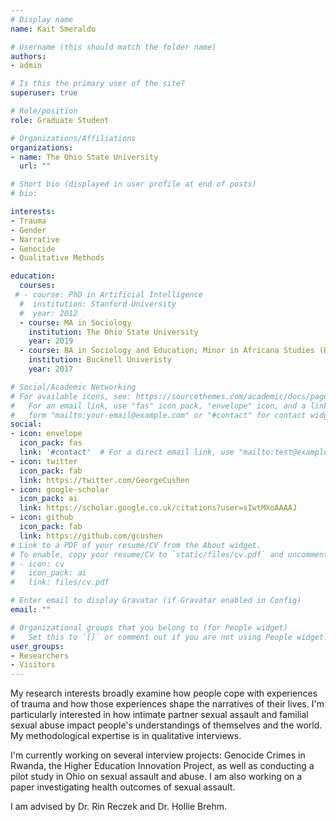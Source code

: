 ```yaml
---
# Display name
name: Kait Smeraldo

# Username (this should match the folder name)
authors:
- admin

# Is this the primary user of the site?
superuser: true

# Role/position
role: Graduate Student

# Organizations/Affiliations
organizations:
- name: The Ohio State University
  url: ""

# Short bio (displayed in user profile at end of posts)
# bio: 

interests:
- Trauma
- Gender
- Narrative
- Genocide
- Qualitative Methods

education:
  courses:
 # - course: PhD in Artificial Intelligence
  #  institution: Stanford University
  #  year: 2012
  - course: MA in Sociology
    institution: The Ohio State University
    year: 2019
  - course: BA in Sociology and Education; Minor in Africana Studies (Honors, Magna Cum Laude, Phi Beta Kappa)
    institution: Bucknell Univeristy
    year: 2017

# Social/Academic Networking
# For available icons, see: https://sourcethemes.com/academic/docs/page-builder/#icons
#   For an email link, use "fas" icon pack, "envelope" icon, and a link in the
#   form "mailto:your-email@example.com" or "#contact" for contact widget.
social:
- icon: envelope
  icon_pack: fas
  link: '#contact'  # For a direct email link, use "mailto:test@example.org".
- icon: twitter
  icon_pack: fab
  link: https://twitter.com/GeorgeCushen
- icon: google-scholar
  icon_pack: ai
  link: https://scholar.google.co.uk/citations?user=sIwtMXoAAAAJ
- icon: github
  icon_pack: fab
  link: https://github.com/gcushen
# Link to a PDF of your resume/CV from the About widget.
# To enable, copy your resume/CV to `static/files/cv.pdf` and uncomment the lines below.
# - icon: cv
#   icon_pack: ai
#   link: files/cv.pdf

# Enter email to display Gravatar (if Gravatar enabled in Config)
email: ""

# Organizational groups that you belong to (for People widget)
#   Set this to `[]` or comment out if you are not using People widget.
user_groups:
- Researchers
- Visitors
---
```


My research interests broadly examine how people cope with experiences of trauma and how those experiences shape the narratives of their lives. I'm particularly interested in how intimate partner sexual assault and familial sexual abuse impact people's understandings of themselves and the world. My methodological expertise is in qualitative interviews. 

I'm currently working on several interview projects: Genocide Crimes in Rwanda, the Higher Education Innovation Project, as well as conducting a pilot study in Ohio on sexual assault and abuse. I am also working on a paper investigating health outcomes of sexual assault.

I am advised by Dr. Rin Reczek and Dr. Hollie Brehm.
